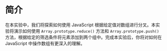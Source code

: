# 简介

在本实验中，我们将探索如何使用 JavaScript 根据给定值对数组进行分叉。本实验将演示如何使用 `Array.prototype.reduce()` 方法和 `Array.prototype.push()` 方法，根据给定的筛选条件将元素添加到两个组中。完成本实验后，你将对如何在 JavaScript 中操作数组有更深入的理解。
